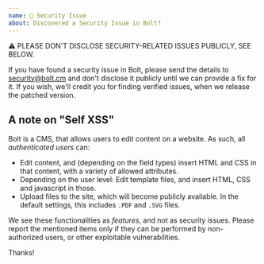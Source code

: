 ```yaml
---
name: 🔐 Security Issue
about: Discovered a Security Issue in Bolt?
---
```


⚠️ PLEASE DON'T DISCLOSE SECURITY-RELATED ISSUES PUBLICLY, SEE BELOW.

If you have found a security issue in Bolt, please send the details to
security@bolt.cm and don't disclose it publicly until we can provide a fix for
it. If you wish, we'll credit you for finding verified issues, when we release
the patched version.

A note on "Self XSS"
--------------------

Bolt is a CMS, that allows users to edit content on a website. As such,
all _authenticated users_ can:

 - Edit content, and (depending on the field types) insert HTML and CSS in that
   content, with a variety of allowed attributes.
 - Depending on the user level: Edit template files, and insert HTML, CSS and
   javascript in those.
 - Upload files to the site, which will become publicly available. In the
   default settings, this includes `.PDF` and `.SVG` files.

We see these functionalities as _features_, and not as security issues. Please
report the mentioned items only if they can be performed by non-authorized
users, or other exploitable vulnerabilities.

Thanks!
